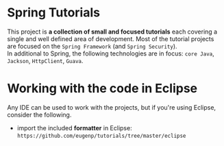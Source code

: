 Spring Tutorials
================

This project is **a collection of small and focused tutorials** each covering a single and well defined area of development. 
Most of the tutorial projects are focused on the `Spring Framework` (and `Spring Security`).  
In additional to Spring, the following technologies are in focus: `core Java`, `Jackson`, `HttpClient`, `Guava`. 


Working with the code in Eclipse
================================
Any IDE can be used to work with the projects, but if you're using Eclipse, consider the following. 

- import the included **formatter** in Eclipse: 
`https://github.com/eugenp/tutorials/tree/master/eclipse`
